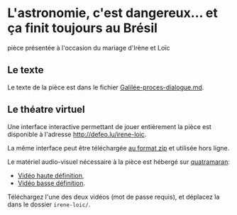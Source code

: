 # L'astronomie, c'est dangereux... et ça finit toujours au Brésil

pièce présentée à l'occasion du mariage d'Irène et Loïc


## Le texte

Le texte de la pièce est dans le fichier [Galilée-proces-dialogue.md](https://github.com/defeo/irene-loic/blob/gh-pages/Galilée-proces-dialogue.md).


## Le théatre virtuel

Une interface interactive permettant de jouer entièrement la pièce est
disponible à l'adresse <http://defeo.lu/irene-loic>.

La même interface peut être téléchargée [au format zip](https://github.com/defeo/irene-loic/archive/gh-pages.zip)
et utilisée hors ligne.

Le matériel audio-visuel nécessaire à la pièce est hébergé sur
[quatramaran](https://quatramaran.ens.fr):

* [Vidéo haute définition](https://quatramaran.ens.fr/~defeo/irene-loic/irene-loic.ogg),
* [Vidéo basse définition](https://quatramaran.ens.fr/~defeo/irene-loic/irene-loic-low.ogg).

Téléchargez l'une des deux vidéos (mot de passe requis), et déplacez la dans le dossier `irene-loic/`.
